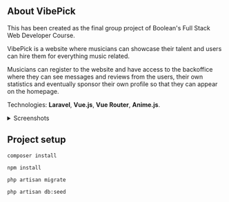 ## About VibePick

This has been created as the final group project of Boolean's Full Stack Web Developer Course.</br>  

VibePick is a website where musicians can showcase their talent and users can hire them for everything music related.</br>

Musicians can register to the website and have access to the backoffice where they can see messages and reviews from the users, their own statistics and eventually sponsor their own profile so that they can appear on the homepage.</br>

Technologies: **Laravel**, **Vue.js**, **Vue Router**, **Anime.js**.</br>

<details>
  <summary>Screenshots</summary>
  <img src="https://i.imgur.com/kgkXThD.png">
  <img src="https://i.imgur.com/ukm91pH.png">
  <img src="https://i.imgur.com/cz2vbFT.png">
  <img src="https://i.imgur.com/mASapcb.png">
  <img src="https://i.imgur.com/DnMSYJG.png">
  <img src="https://i.imgur.com/8ozuKB9.png">
  <img src="https://i.imgur.com/rTEOOKk.png">
</details>


## Project setup
```
composer install
```

```
npm install
```

```
php artisan migrate
```

```
php artisan db:seed
```
